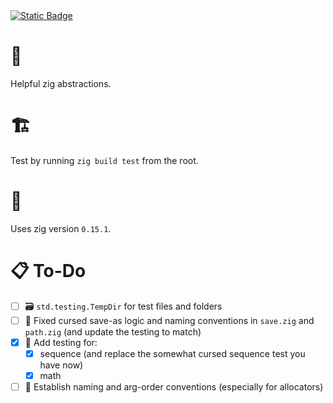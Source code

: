 <a href="https://www.hannahilea.com/blog/houseplant-programming">
  <img alt="Static Badge" src="https://img.shields.io/badge/%F0%9F%AA%B4%20Houseplant%20-x?style=flat&amp;label=Project%20type&amp;color=1E1E1D">
</a>

# 🦎
Helpful zig abstractions.

# 🏗️
Test by running `zig build test` from the root. 

# 📇
Uses zig version `0.15.1`.

# 📋 To-Do
- [ ] 🗃️ `std.testing.TempDir` for test files and folders
- [ ] 🧟 Fixed cursed save-as logic and naming conventions in `save.zig` and `path.zig` (and update the testing to match)
- [x] 🧪 Add testing for:
    - [x] sequence (and replace the somewhat cursed sequence test you have now)
    - [x] math

- [ ] 📇 Establish naming and arg-order conventions (especially for allocators)

